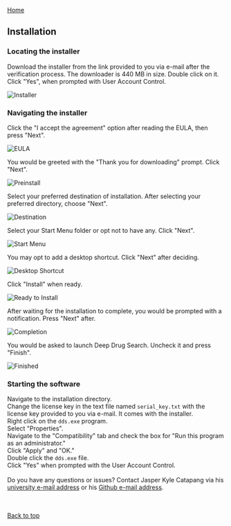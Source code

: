 [Home](https://leeseojun17.github.io/deepdrugsearch/)

## Installation

### Locating the installer

Download the installer from the link provided to you via e-mail after the verification process. The downloader is 440 MB in size. Double click on it. Click "Yes", when prompted with User Account Control.

![Installer](https://raw.githubusercontent.com/leeseojun17/deepdrugsearch/master/graphics/installer.JPG "Installer")

### Navigating the installer

Click the "I accept the agreement" option after reading the EULA, then press "Next".<br>

![EULA](https://raw.githubusercontent.com/leeseojun17/deepdrugsearch/master/graphics/eula.jpg "EULA")

You would be greeted with the "Thank you for downloading" prompt. Click "Next".<br>

![Preinstall](https://raw.githubusercontent.com/leeseojun17/deepdrugsearch/master/graphics/preinstall.jpg "Preinstall")

Select your preferred destination of installation. After selecting your preferred directory, choose "Next".<br>

![Destination](https://raw.githubusercontent.com/leeseojun17/deepdrugsearch/master/graphics/destination.jpg "Destination")

Select your Start Menu folder or opt not to have any. Click "Next".<br>

![Start Menu](https://raw.githubusercontent.com/leeseojun17/deepdrugsearch/master/graphics/startmenu.JPG "Start Menu")

You may opt to add a desktop shortcut. Click "Next" after deciding.<br>

![Desktop Shortcut](https://raw.githubusercontent.com/leeseojun17/deepdrugsearch/master/graphics/shortcut.JPG "Desktop Shortcut")

Click "Install" when ready.<br>

![Ready to Install](https://raw.githubusercontent.com/leeseojun17/deepdrugsearch/master/graphics/ready%20install.JPG "Ready to Install")

After waiting for the installation to complete, you would be prompted with a notification. Press "Next" after.<br>

![Completion](https://raw.githubusercontent.com/leeseojun17/deepdrugsearch/master/graphics/postinstall.JPG "Completion")

You would be asked to launch Deep Drug Search. Uncheck it and press "Finish".

![Finished](https://raw.githubusercontent.com/leeseojun17/deepdrugsearch/master/graphics/finish.JPG "Finished")

### Starting the software

Navigate to the installation directory.<br>
Change the license key in the text file named `serial_key.txt` with the license key provided to you via e-mail. It comes with the installer.<br>
Right click on the `dds.exe` program.<br>
Select "Properties".<br>
Navigate to the "Compatibility" tab and check the box for "Run this program as an administrator."<br>
Click "Apply" and "OK."<br>
Double click the `dds.exe` file.<br>
Click "Yes" when prompted with the User Account Control.<br>
<br>
Do you have any questions or issues? Contact Jasper Kyle Catapang via his [university e-mail address](mailto:jcatapang@up.edu.ph) or his [Github e-mail address](mailto:leeseojun17@naver.com). 

<br><br>
[Back to top](https://leeseojun17.github.io/deepdrugsearch/installation)
